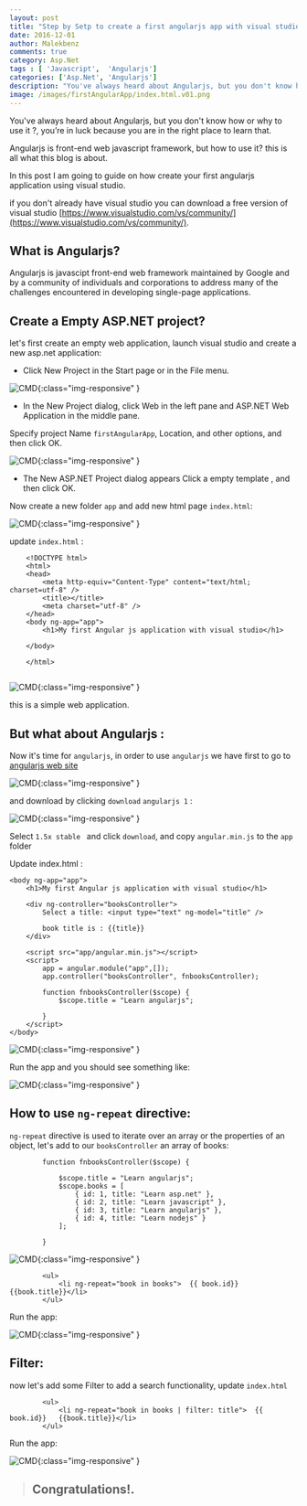 ```yaml
---
layout: post
title: "Step by Setp to create a first angularjs app with visual studio"
date: 2016-12-01
author: Malekbenz
comments: true
category: Asp.Net
tags : [ 'Javascript',  'Angularjs']
categories: ['Asp.Net', 'Angularjs']
description: "You've always heard about Angularjs, but you don't know how or why to use it ?, you’re in luck because you are in the right place to learn that".
image: /images/firstAngularApp/index.html.v01.png
---
```


You've always heard about Angularjs, but you don't know how or why to use it ?, you’re in luck because you are in the right place to learn that.

Angularjs is front-end web javascript framework, but how to use it? this is all what this blog is about. 

In this post I am going to guide on how create your first angularjs application using visual studio.

if you don't already have visual studio you can download a free version of visual studio [https://www.visualstudio.com/vs/community/](https://www.visualstudio.com/vs/community/).

## What is Angularjs? 

Angularjs is javascipt front-end web framework maintained by Google and by a community of individuals and corporations to address many of the challenges encountered in developing single-page applications.


## Create a Empty ASP.NET project? 
let's first create an empty web application, launch visual studio and create a new asp.net application: 

- Click New Project in the Start page or in the File menu.

![CMD](/images/firstAngularApp/newAspApp.png){:class="img-responsive" }

- In the New Project dialog, click Web in the left pane and ASP.NET Web Application in the middle pane.

Specify project Name `firstAngularApp`, Location, and other options, and then click OK.

![CMD](/images/firstAngularApp/EmptywebApp.png){:class="img-responsive" }

- The New ASP.NET Project dialog appears Click a empty template , and then click OK.

Now create a new folder `app` and add new html page `index.html`:  

![CMD](/images/firstAngularApp/AddHtmlPage.png){:class="img-responsive" }

update `index.html` : 

```
    <!DOCTYPE html>
    <html>
    <head>
        <meta http-equiv="Content-Type" content="text/html; charset=utf-8" />
        <title></title>
        <meta charset="utf-8" />
    </head>
    <body ng-app="app">
        <h1>My first Angular js application with visual studio</h1>

    </body>

    </html>
  
```

![CMD](/images/firstAngularApp/index.html.png){:class="img-responsive" }

this is a simple web application.

## But what about Angularjs :

Now it's time for `angularjs`, in order to use `angularjs` we have first to go to [angularjs web site ](https://angularjs.org/)  

![CMD](/images/firstAngularApp/angularjs.org.png){:class="img-responsive" }

and download by clicking `download` `angularjs 1` : 

![CMD](/images/firstAngularApp/angularjs.download.png){:class="img-responsive" }

Select `1.5x stable `  and click `download`, and copy `angular.min.js` to the `app` folder 

Update index.html : 

```
<body ng-app="app">
    <h1>My first Angular js application with visual studio</h1>

    <div ng-controller="booksController">
        Select a title: <input type="text" ng-model="title" />
        
        book title is : {{title}}
    </div>

    <script src="app/angular.min.js"></script>
    <script>
        app = angular.module("app",[]);
        app.controller("booksController", fnbooksController);

        function fnbooksController($scope) {
            $scope.title = "Learn angularjs";

        }
    </script>
</body>

```

![CMD](/images/firstAngularApp/index.html.v01.png){:class="img-responsive" }

Run the app and you should see something like: 

![CMD](/images/firstAngularApp/index.html.v01.preview.png){:class="img-responsive" }

## How to use `ng-repeat` directive: 

`ng-repeat` directive is used to iterate over an array or the properties of an object, let's add to our `booksController` an array of books: 
  
```
        function fnbooksController($scope) {

            $scope.title = "Learn angularjs";
            $scope.books = [
                { id: 1, title: "Learn asp.net" },
                { id: 2, title: "Learn javascript" },
                { id: 3, title: "Learn angularjs" },
                { id: 4, title: "Learn nodejs" }
            ];

        }

```

![CMD](/images/firstAngularApp/index.html.v02.png){:class="img-responsive" }

```
        <ul>
            <li ng-repeat="book in books">  {{ book.id}}   {{book.title}}</li>
        </ul>

```
Run the app: 

![CMD](/images/firstAngularApp/index.html.v02.preview.png){:class="img-responsive" }

## Filter: 

now let's add some Filter to add a search functionality, update `index.html` 

```
        <ul>
            <li ng-repeat="book in books | filter: title">  {{ book.id}}   {{book.title}}</li>
        </ul>

```


Run the app: 

![CMD](/images/firstAngularApp/index.html.v03.preview.png){:class="img-responsive" }



>
> ## Congratulations!.
>